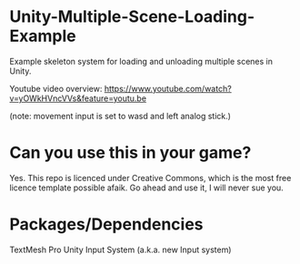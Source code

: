 # Unity-Multiple-Scene-Loading-Example
Example skeleton system for loading and unloading multiple scenes in Unity. 

Youtube video overview: https://www.youtube.com/watch?v=yOWkHVncVVs&feature=youtu.be

(note: movement input is set to wasd and left analog stick.)

# Can you use this in your game?
Yes. This repo is licenced under Creative Commons, which is the most free licence template possible afaik. Go ahead and use it, I will never sue you.

# Packages/Dependencies
TextMesh Pro
Unity Input System (a.k.a. new Input system)

